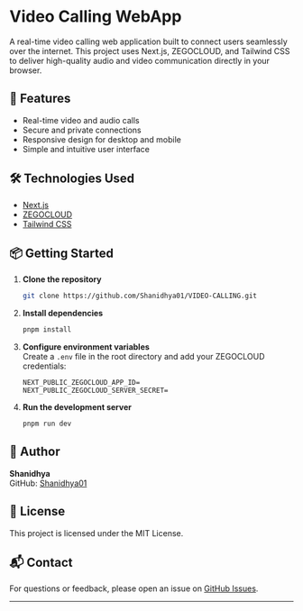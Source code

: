 # Video Calling WebApp

A real-time video calling web application built to connect users seamlessly over the internet. This project uses Next.js, ZEGOCLOUD, and Tailwind CSS to deliver high-quality audio and video communication directly in your browser.

## 🚀 Features

- Real-time video and audio calls
- Secure and private connections
- Responsive design for desktop and mobile
- Simple and intuitive user interface

## 🛠️ Technologies Used

- [Next.js](https://nextjs.org/)
- [ZEGOCLOUD](https://www.zegocloud.com/)
- [Tailwind CSS](https://tailwindcss.com/)

## 📦 Getting Started

1. **Clone the repository**
    ```bash
    git clone https://github.com/Shanidhya01/VIDEO-CALLING.git
    ```
2. **Install dependencies**
    ```bash
    pnpm install
    ```
3. **Configure environment variables**  
   Create a `.env` file in the root directory and add your ZEGOCLOUD credentials:
    ```
    NEXT_PUBLIC_ZEGOCLOUD_APP_ID=
    NEXT_PUBLIC_ZEGOCLOUD_SERVER_SECRET=
    ```
4. **Run the development server**
    ```bash
    pnpm run dev
    ```

## 👤 Author

**Shanidhya**  
GitHub: [Shanidhya01](https://github.com/Shanidhya01)

## 📄 License

This project is licensed under the MIT License.

## 📬 Contact

For questions or feedback, please open an issue on [GitHub Issues](https://github.com/Shanidhya01/VIDEO-CALLING/issues).

---